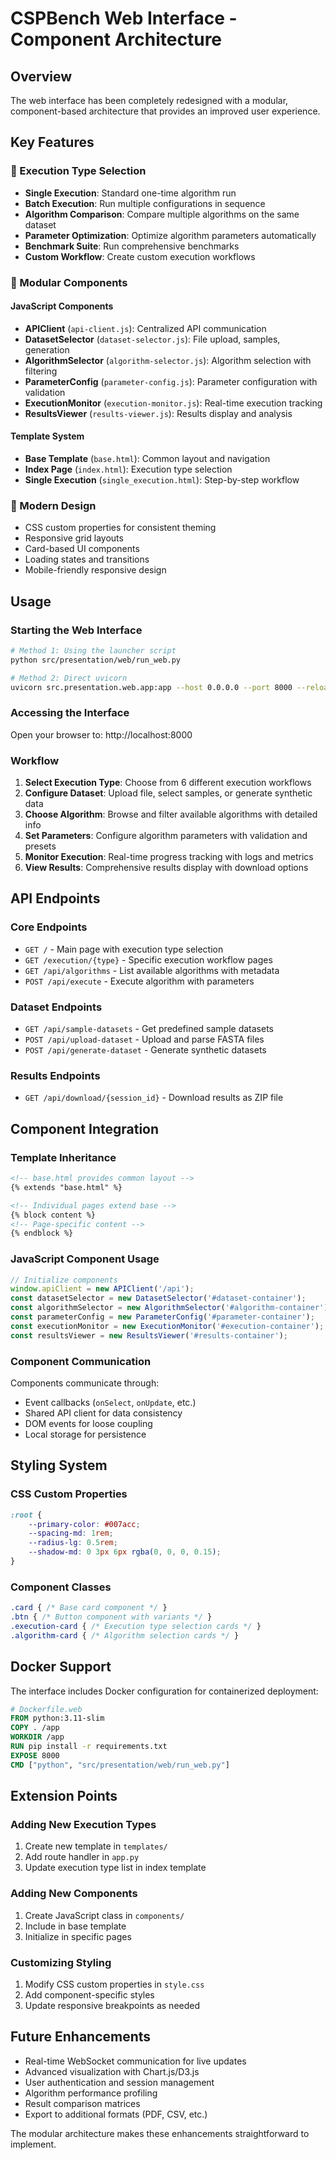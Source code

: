 # CSPBench Web Interface - Component Architecture

## Overview
The web interface has been completely redesigned with a modular, component-based architecture that provides an improved user experience.

## Key Features

### 🎯 Execution Type Selection
- **Single Execution**: Standard one-time algorithm run
- **Batch Execution**: Run multiple configurations in sequence  
- **Algorithm Comparison**: Compare multiple algorithms on the same dataset
- **Parameter Optimization**: Optimize algorithm parameters automatically
- **Benchmark Suite**: Run comprehensive benchmarks
- **Custom Workflow**: Create custom execution workflows

### 🧩 Modular Components

#### JavaScript Components
- **APIClient** (`api-client.js`): Centralized API communication
- **DatasetSelector** (`dataset-selector.js`): File upload, samples, generation
- **AlgorithmSelector** (`algorithm-selector.js`): Algorithm selection with filtering
- **ParameterConfig** (`parameter-config.js`): Parameter configuration with validation
- **ExecutionMonitor** (`execution-monitor.js`): Real-time execution tracking
- **ResultsViewer** (`results-viewer.js`): Results display and analysis

#### Template System
- **Base Template** (`base.html`): Common layout and navigation
- **Index Page** (`index.html`): Execution type selection
- **Single Execution** (`single_execution.html`): Step-by-step workflow

### 🎨 Modern Design
- CSS custom properties for consistent theming
- Responsive grid layouts
- Card-based UI components
- Loading states and transitions
- Mobile-friendly responsive design

## Usage

### Starting the Web Interface

```bash
# Method 1: Using the launcher script
python src/presentation/web/run_web.py

# Method 2: Direct uvicorn
uvicorn src.presentation.web.app:app --host 0.0.0.0 --port 8000 --reload
```

### Accessing the Interface
Open your browser to: http://localhost:8000

### Workflow

1. **Select Execution Type**: Choose from 6 different execution workflows
2. **Configure Dataset**: Upload file, select samples, or generate synthetic data
3. **Choose Algorithm**: Browse and filter available algorithms with detailed info
4. **Set Parameters**: Configure algorithm parameters with validation and presets
5. **Monitor Execution**: Real-time progress tracking with logs and metrics
6. **View Results**: Comprehensive results display with download options

## API Endpoints

### Core Endpoints
- `GET /` - Main page with execution type selection
- `GET /execution/{type}` - Specific execution workflow pages
- `GET /api/algorithms` - List available algorithms with metadata
- `POST /api/execute` - Execute algorithm with parameters

### Dataset Endpoints  
- `GET /api/sample-datasets` - Get predefined sample datasets
- `POST /api/upload-dataset` - Upload and parse FASTA files
- `POST /api/generate-dataset` - Generate synthetic datasets

### Results Endpoints
- `GET /api/download/{session_id}` - Download results as ZIP file

## Component Integration

### Template Inheritance
```html
<!-- base.html provides common layout -->
{% extends "base.html" %}

<!-- Individual pages extend base -->
{% block content %}
<!-- Page-specific content -->
{% endblock %}
```

### JavaScript Component Usage
```javascript
// Initialize components
window.apiClient = new APIClient('/api');
const datasetSelector = new DatasetSelector('#dataset-container');
const algorithmSelector = new AlgorithmSelector('#algorithm-container');
const parameterConfig = new ParameterConfig('#parameter-container');
const executionMonitor = new ExecutionMonitor('#execution-container');
const resultsViewer = new ResultsViewer('#results-container');
```

### Component Communication
Components communicate through:
- Event callbacks (`onSelect`, `onUpdate`, etc.)
- Shared API client for data consistency
- DOM events for loose coupling
- Local storage for persistence

## Styling System

### CSS Custom Properties
```css
:root {
    --primary-color: #007acc;
    --spacing-md: 1rem;
    --radius-lg: 0.5rem;
    --shadow-md: 0 3px 6px rgba(0, 0, 0, 0.15);
}
```

### Component Classes
```css
.card { /* Base card component */ }
.btn { /* Button component with variants */ }
.execution-card { /* Execution type selection cards */ }
.algorithm-card { /* Algorithm selection cards */ }
```

## Docker Support

The interface includes Docker configuration for containerized deployment:

```dockerfile
# Dockerfile.web
FROM python:3.11-slim
COPY . /app
WORKDIR /app
RUN pip install -r requirements.txt
EXPOSE 8000
CMD ["python", "src/presentation/web/run_web.py"]
```

## Extension Points

### Adding New Execution Types
1. Create new template in `templates/`
2. Add route handler in `app.py`
3. Update execution type list in index template

### Adding New Components
1. Create JavaScript class in `components/`
2. Include in base template
3. Initialize in specific pages

### Customizing Styling
1. Modify CSS custom properties in `style.css`
2. Add component-specific styles
3. Update responsive breakpoints as needed

## Future Enhancements

- Real-time WebSocket communication for live updates
- Advanced visualization with Chart.js/D3.js
- User authentication and session management
- Algorithm performance profiling
- Result comparison matrices
- Export to additional formats (PDF, CSV, etc.)

The modular architecture makes these enhancements straightforward to implement.

